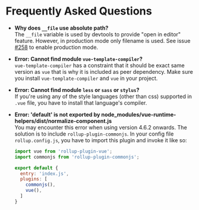 # Frequently Asked Questions

- **Why does `__file` use absolute path?**  
  The `__file` variable is used by devtools to provide "open in editor" feature. However, in production mode only filename is used. See issue [#258](https://github.com/vuejs/rollup-plugin-vue/issues/258) to enable production mode.

- **Error: Cannot find module `vue-template-compiler`?**  
  `vue-template-compiler` has a constraint that it should be exact same version as `vue` that is why it is included as peer dependency. Make sure you install `vue-template-compiler` and `vue` in your project.

- **Error: Cannot find module `less` or `sass` or `stylus`?**  
  If you're using any of the style languages (other than css) supported in `.vue` file, you have to install that language's compiler.
  
- **Error: 'default' is not exported by node_modules/vue-runtime-helpers/dist/normalize-component.js**  
  You may encounter this error when using version 4.6.2 onwards. The solution is to include `rollup-plugin-commonjs`. In your config file `rollup.config.js`, you have to import this plugin and invoke it like so:
  
  ``` js
  import vue from 'rollup-plugin-vue';
  import commonjs from 'rollup-plugin-commonjs';

  export default {
    entry: 'index.js',
    plugins: [
      commonjs(),
      vue(),
    ]
  }
  ```
  
